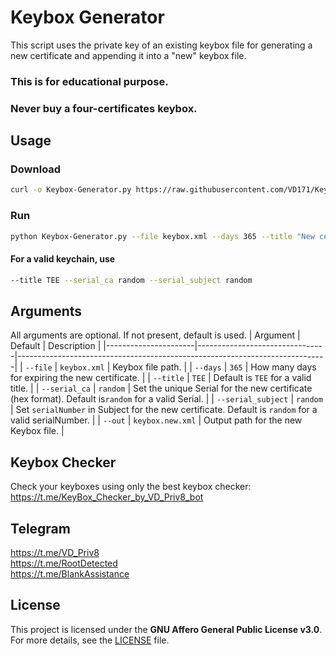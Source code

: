 # Keybox Generator
This script uses the private key of an existing keybox file for generating a new certificate and appending it into a "new" keybox file.  
  
### This is for educational purpose.  
### Never buy a four-certificates keybox.  
  
## Usage  
### Download
```sh
curl -o Keybox-Generator.py https://raw.githubusercontent.com/VD171/Keybox-Generator/refs/heads/main/Keybox-Generator.py
```
### Run
```sh
python Keybox-Generator.py --file keybox.xml --days 365 --title "New certificate generated by @VD_Priv8" --serial_ca 171 --serial_subject VDPriv8 --out keybox.new.xml
```
#### For a valid keychain, use
```sh
--title TEE --serial_ca random --serial_subject random
```
  
## Arguments
All arguments are optional. If not present, default is used.
| Argument             | Default                        | Description                                                                 |
|----------------------|--------------------------------|-----------------------------------------------------------------------------|
| `--file`             | `keybox.xml`                   | Keybox file path.                                                          |
| `--days`             | `365`                          | How many days for expiring the new certificate.                           |
| `--title`            | `TEE` | Default is `TEE` for a valid title.         |
| `--serial_ca`        | `random`                          | Set the unique Serial for the new certificate (hex format). Default is`random` for a valid Serial. |
| `--serial_subject`   | `random`                        | Set `serialNumber` in Subject for the new certificate. Default is `random` for a valid serialNumber. |
| `--out`              | `keybox.new.xml`               | Output path for the new Keybox file.                                       |

  
## Keybox Checker  
Check your keyboxes using only the best keybox checker:  
https://t.me/KeyBox_Checker_by_VD_Priv8_bot  
  
## Telegram
https://t.me/VD_Priv8  
https://t.me/RootDetected  
https://t.me/BlankAssistance  
  
## License  
This project is licensed under the **GNU Affero General Public License v3.0**.  
For more details, see the [LICENSE](LICENSE) file.  

